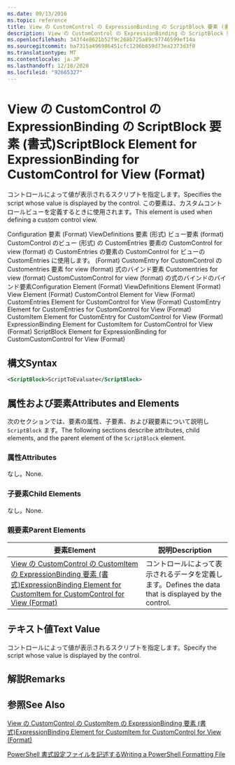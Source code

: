 ```yaml
---
ms.date: 09/13/2016
ms.topic: reference
title: View の CustomControl の ExpressionBinding の ScriptBlock 要素 (書式)
description: View の CustomControl の ExpressionBinding の ScriptBlock 要素 (書式)
ms.openlocfilehash: 343f4e8621b52f9c268b725a89c97746599ef14a
ms.sourcegitcommit: ba7315a496986451cfc1296b659d73ea2373d3f0
ms.translationtype: MT
ms.contentlocale: ja-JP
ms.lasthandoff: 12/10/2020
ms.locfileid: "92665327"
---
```

# <a name="scriptblock-element-for-expressionbinding-for-customcontrol-for-view-format"></a><span data-ttu-id="a7c3e-103">View の CustomControl の ExpressionBinding の ScriptBlock 要素 (書式)</span><span class="sxs-lookup"><span data-stu-id="a7c3e-103">ScriptBlock Element for ExpressionBinding for CustomControl for View (Format)</span></span>

<span data-ttu-id="a7c3e-104">コントロールによって値が表示されるスクリプトを指定します。</span><span class="sxs-lookup"><span data-stu-id="a7c3e-104">Specifies the script whose value is displayed by the control.</span></span> <span data-ttu-id="a7c3e-105">この要素は、カスタムコントロールビューを定義するときに使用されます。</span><span class="sxs-lookup"><span data-stu-id="a7c3e-105">This element is used when defining a custom control view.</span></span>

<span data-ttu-id="a7c3e-106">Configuration 要素 (Format) ViewDefinitions 要素 (形式) ビュー要素 (format) CustomControl のビュー (形式) の CustomEntries 要素の CustomControl for view (format) の CustomEntries の要素の CustomControl for ビューの CustomEntries に使用します。 (Format) CustomEntry for CustomControl の Customentries 要素 for view (format) 式のバインド要素 Customentries for view (format) CustomCustomControl for view (format) の式のバインドのバインド要素</span><span class="sxs-lookup"><span data-stu-id="a7c3e-106">Configuration Element (Format) ViewDefinitions Element (Format) View Element (Format) CustomControl Element for View (Format) CustomEntries Element for CustomControl for View (Format) CustomEntry Element for CustomEntries for CustomControl for View (Format) CustomItem Element for CustomEntry for CustomControl for View (Format) ExpressionBinding Element for CustomItem for CustomControl for View (Format) ScriptBlock Element for ExpressionBinding for CustomCustomControl for View (Format)</span></span>

## <a name="syntax"></a><span data-ttu-id="a7c3e-107">構文</span><span class="sxs-lookup"><span data-stu-id="a7c3e-107">Syntax</span></span>

```xml
<ScriptBlock>ScriptToEvaluate</ScriptBlock>
```

## <a name="attributes-and-elements"></a><span data-ttu-id="a7c3e-108">属性および要素</span><span class="sxs-lookup"><span data-stu-id="a7c3e-108">Attributes and Elements</span></span>

<span data-ttu-id="a7c3e-109">次のセクションでは、要素の属性、子要素、および親要素について説明し `ScriptBlock` ます。</span><span class="sxs-lookup"><span data-stu-id="a7c3e-109">The following sections describe attributes, child elements, and the parent element of the `ScriptBlock` element.</span></span>

### <a name="attributes"></a><span data-ttu-id="a7c3e-110">属性</span><span class="sxs-lookup"><span data-stu-id="a7c3e-110">Attributes</span></span>

<span data-ttu-id="a7c3e-111">なし。</span><span class="sxs-lookup"><span data-stu-id="a7c3e-111">None.</span></span>

### <a name="child-elements"></a><span data-ttu-id="a7c3e-112">子要素</span><span class="sxs-lookup"><span data-stu-id="a7c3e-112">Child Elements</span></span>

<span data-ttu-id="a7c3e-113">なし。</span><span class="sxs-lookup"><span data-stu-id="a7c3e-113">None.</span></span>

### <a name="parent-elements"></a><span data-ttu-id="a7c3e-114">親要素</span><span class="sxs-lookup"><span data-stu-id="a7c3e-114">Parent Elements</span></span>

|<span data-ttu-id="a7c3e-115">要素</span><span class="sxs-lookup"><span data-stu-id="a7c3e-115">Element</span></span>|<span data-ttu-id="a7c3e-116">説明</span><span class="sxs-lookup"><span data-stu-id="a7c3e-116">Description</span></span>|
|-------------|-----------------|
|[<span data-ttu-id="a7c3e-117">View の CustomControl の CustomItem の ExpressionBinding 要素 (書式)</span><span class="sxs-lookup"><span data-stu-id="a7c3e-117">ExpressionBinding Element for CustomItem for CustomControl for View (Format)</span></span>](./expressionbinding-element-for-customitem-for-customcontrol-for-view-format.md)|<span data-ttu-id="a7c3e-118">コントロールによって表示されるデータを定義します。</span><span class="sxs-lookup"><span data-stu-id="a7c3e-118">Defines the data that is displayed by the control.</span></span>|

## <a name="text-value"></a><span data-ttu-id="a7c3e-119">テキスト値</span><span class="sxs-lookup"><span data-stu-id="a7c3e-119">Text Value</span></span>

<span data-ttu-id="a7c3e-120">コントロールによって値が表示されるスクリプトを指定します。</span><span class="sxs-lookup"><span data-stu-id="a7c3e-120">Specify the script whose value is displayed by the control.</span></span>

## <a name="remarks"></a><span data-ttu-id="a7c3e-121">解説</span><span class="sxs-lookup"><span data-stu-id="a7c3e-121">Remarks</span></span>

## <a name="see-also"></a><span data-ttu-id="a7c3e-122">参照</span><span class="sxs-lookup"><span data-stu-id="a7c3e-122">See Also</span></span>

[<span data-ttu-id="a7c3e-123">View の CustomControl の CustomItem の ExpressionBinding 要素 (書式)</span><span class="sxs-lookup"><span data-stu-id="a7c3e-123">ExpressionBinding Element for CustomItem for CustomControl for View (Format)</span></span>](./expressionbinding-element-for-customitem-for-customcontrol-for-view-format.md)

[<span data-ttu-id="a7c3e-124">PowerShell 書式設定ファイルを記述する</span><span class="sxs-lookup"><span data-stu-id="a7c3e-124">Writing a PowerShell Formatting File</span></span>](./writing-a-powershell-formatting-file.md)
